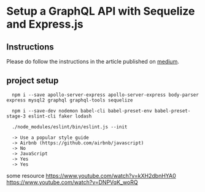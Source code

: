 # Setup a GraphQL API with Sequelize and Express.js

## Instructions
Please do follow the instructions in the article published on [medium](https://medium.com/infocentric).


## project setup
```
  npm i --save apollo-server-express apollo-server-express body-parser express mysql2 graphql graphql-tools sequelize

  npm i --save-dev nodemon babel-cli babel-preset-env babel-preset-stage-3 eslint-cli faker lodash

  ./node_modules/eslint/bin/eslint.js --init
  
  -> Use a popular style guide
  -> Airbnb (https://github.com/airbnb/javascript)
  -> No
  -> JavaScript
  -> Yes
  -> Yes

```


some resource
https://www.youtube.com/watch?v=kXH2dbnHYA0
https://www.youtube.com/watch?v=DNPVqK_woRQ